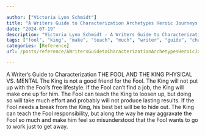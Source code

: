 ```yaml
---

author: ["Victoria Lynn Schmidt"]
title: "A Writers Guide to Characterization Archetypes Heroic Journeys and Other Elements of Dynamic Character Development - part0009_split_022.html"
date: "2024-07-19"
description: "Victoria Lynn Schmidt - A Writers Guide to Characterization Archetypes Heroic Journeys and Other Elements of Dynamic Character Development"
tags: ["fool", "king", "make", "teach", "much", "writer", "guide", "characterization", "physical", "v", "mental", "good", "friend", "put", "free", "lifestyle", "find", "job", "one", "loosen", "take", "effort", "probably", "produce", "lasting"]
categories: [Reference]
url: /posts/reference/AWritersGuidetoCharacterizationArchetypesHeroicJourneysandOtherElementsofDynamicCharacterDevelopment-part0009split022html

---
```



A Writer’s Guide to Characterization
 THE FOOL AND THE KING
PHYSICAL VS. MENTAL
The King is not a good friend for the Fool. The King will not put up with the Fool’s free lifestyle. If the Fool can’t find a job, the King will make one up for him.
The Fool can teach the King to loosen up, but doing so will take much effort and probably will not produce lasting results. If the Fool needs a break from the King, his best bet will be to hide out.
The King can teach the Fool responsibility, but along the way he may aggravate the Fool so much and make him feel so misunderstood that the Fool wants to go to work just to get away.
